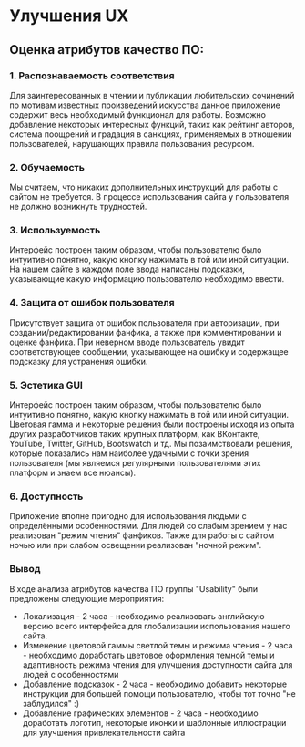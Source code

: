 # Улучшения UX
## Оценка атрибутов качество ПО:
### 1. Распознаваемость соответствия
Для заинтересованных в чтении и публикации любительских сочинений по мотивам известных произведений искусства данное приложение содержит весь необходимый функционал для работы. Возможно добавление некоторых интересных функций, таких как рейтинг авторов, система поощрений и градация в санкциях, применяемых в отношении пользователей, нарушающих правила пользования ресурсом.
### 2. Обучаемость
Мы считаем, что никаких дополнительных инструкций для работы с сайтом не требуется. В процессе использования сайта у пользователя не должно возникнуть трудностей. 
### 3. Используемость
Интерфейс построен таким образом, чтобы пользователю было интуитивно понятно, какую кнопку нажимать в той или иной ситуации.
На нашем сайте в каждом поле ввода написаны подсказки, указывающие какую информацию пользователю необходимо ввести. 
### 4. Защита от ошибок пользователя
Присутствует защита от ошибок пользователя при авторизации, при создании/редактировании фанфика, а также при комментировании и оценке фанфика. При неверном вводе пользователь увидит соответствующее сообщении, указывающее на ошибку и содержащее подсказку для устранения ошибки.
### 5. Эстетика GUI
Интерфейс построен таким образом, чтобы пользователю было интуитивно понятно, какую кнопку нажимать в той или иной ситуации. Цветовая гамма и некоторые решения были построены исходя из опыта других разработчиков таких крупных платформ, как ВКонтакте, YouTube, Twitter, GitHub, Bootswatch и тд. Мы позаимствовали решения, которые показались нам наиболее удачными с точки зрения пользователя (мы являемся регулярными пользователями этих платформ и знаем все нюансы).
### 6. Доступность
Приложение вполне пригодно для использования людьми с определёнными особенностями. Для людей со слабым зрением у нас реализован "режим чтения" фанфиков. Также для работы с сайтом ночью или при слабом освещении реализован "ночной режим". 
### Вывод
В ходе анализа атрибутов качества ПО группы "Usability" были предложены следующие мероприятия:
* Локализация - 2 часа - необходимо реализовать английскую версию всего интерфейса для глобализации использования нашего сайта.
* Изменение цветовой гаммы светлой темы и режима чтения - 2 часа - необходимо доработать цветовое оформления темной темы и адаптивность режима чтения для улучшения доступности сайта для людей с особенностями
* Добавление подсказок - 2 часа - необходимо добавить некоторые инструкции для большей помощи пользователю, чтобы тот точно "не заблудился" :)
* Добавление графических элементов - 2 часа - необходимо доработать логотип, некоторые иконки и шаблонные иллюстрации для улучшения привлекательности сайта
